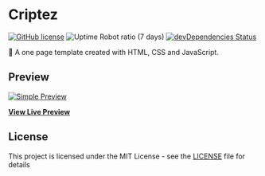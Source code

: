 # Criptez
[![GitHub license](https://img.shields.io/badge/license-MIT-blue.svg)](https://raw.githubusercontent.com/adrcav/criptez/master/LICENSE)
![Uptime Robot ratio (7 days)](https://img.shields.io/uptimerobot/ratio/7/m780821349-18cffde411a8ba994b1f9078.svg)
[![devDependencies Status](https://david-dm.org/adrcav/criptez/dev-status.svg)](https://david-dm.org/adrcav/criptez?type=dev)

:page_with_curl: A one page template created with HTML, CSS and JavaScript.

## Preview

[![Simple Preview](https://i.imgur.com/lfSKvrl.jpg)](https://adrcav.github.io/criptez/)

**[View Live Preview](https://adrcav.github.io/criptez/)**

## License
This project is licensed under the MIT License - see the [LICENSE](LICENSE) file for details